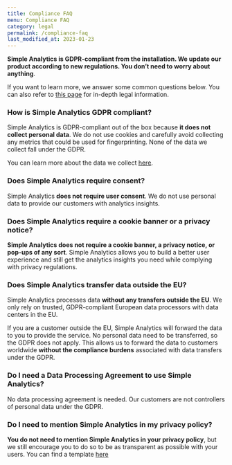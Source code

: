 ```yaml
---
title: Compliance FAQ
menu: Compliance FAQ
category: legal
permalink: /compliance-faq
last_modified_at: 2023-01-23
---
```


**Simple Analytics is GDPR-compliant from the installation. We update our product according to new regulations. You don’t need to worry about anything**.

If you want to learn more, we answer some common questions below. You can also refer to [this page](/compliance-fore-legal-teams) for in-depth legal information.

### How is Simple Analytics GDPR compliant?

Simple Analytics is GDPR-compliant out of the box because **it does not collect personal data**. We do not use cookies and carefully avoid collecting any metrics that could be used for fingerprinting. None of the data we collect fall under the GDPR.

You can learn more about the data we collect [here](/what-we-collect).

### Does Simple Analytics require consent?

Simple Analytics **does not require user consent**. We do not use personal data to provide our customers with analytics insights.

### Does Simple Analytics require a cookie banner or a privacy notice?

**Simple Analytics does not require a cookie banner, a privacy notice, or pop-ups of any sort**. Simple Analytics allows you to build a better user experience and still get the analytics insights you need while complying with privacy regulations.

### Does Simple Analytics transfer data outside the EU?

Simple Analytics processes data **without any transfers outside the EU**. We only rely on trusted, GDPR-compliant European data processors with data centers in the EU.

If you are a customer outside the EU, Simple Analytics will forward the data to you to provide the service. No personal data need to be transferred, so the GDPR does not apply. This allows us to forward the data to customers worldwide **without the compliance burdens** associated with data transfers under the GDPR.

### Do I need a Data Processing Agreement to use Simple Analytics?

No data processing agreement is needed. Our customers are not controllers of personal data under the GDPR.

### Do I need to mention Simple Analytics in my privacy policy?

**You do not need to mention Simple Analytics in your privacy policy**, but we still encourage you to do so to be as transparent as possible with your users. You can find a template [here](/your-privacy-policy)

